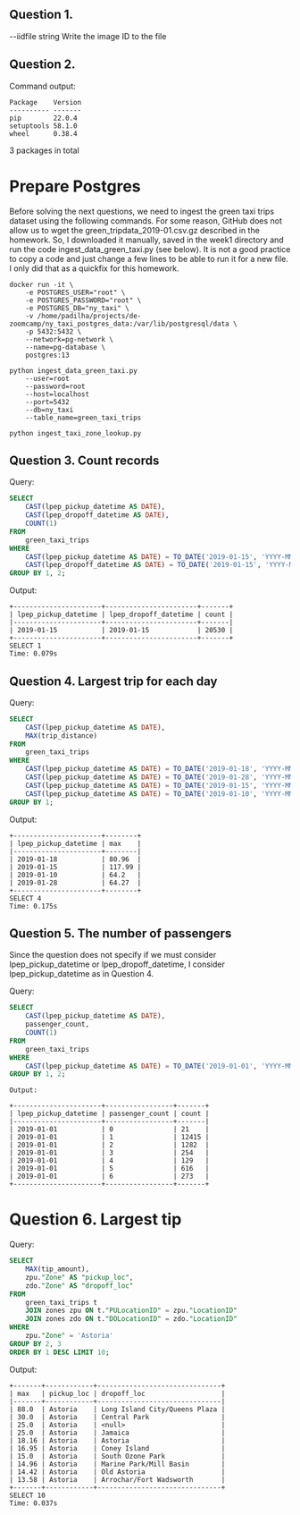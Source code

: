 ## Question 1.
--iidfile string          Write the image ID to the file

## Question 2.
Command output:

    Package    Version
    ---------- -------
    pip        22.0.4
    setuptools 58.1.0
    wheel      0.38.4

3 packages in total

# Prepare Postgres

Before solving the next questions, we need to ingest the green taxi trips dataset using the following commands. For some reason, GitHub does not allow us to wget the green_tripdata_2019-01.csv.gz described in the homework. So, I downloaded it manually, saved in the week1 directory and run the code ingest_data_green_taxi.py (see below). It is not a good practice to copy a code and just change a few lines to be able to run it for a new file. I only did that as a quickfix for this homework.
```
docker run -it \
    -e POSTGRES_USER="root" \
    -e POSTGRES_PASSWORD="root" \
    -e POSTGRES_DB="ny_taxi" \
    -v /home/padilha/projects/de-zoomcamp/ny_taxi_postgres_data:/var/lib/postgresql/data \
    -p 5432:5432 \
    --network=pg-network \
    --name=pg-database \
    postgres:13

python ingest_data_green_taxi.py
    --user=root
    --password=root
    --host=localhost
    --port=5432
    --db=ny_taxi
    --table_name=green_taxi_trips

python ingest_taxi_zone_lookup.py
```

## Question 3. Count records

Query:
```sql
SELECT
    CAST(lpep_pickup_datetime AS DATE),
    CAST(lpep_dropoff_datetime AS DATE),
    COUNT(1)
FROM
    green_taxi_trips
WHERE
    CAST(lpep_pickup_datetime AS DATE) = TO_DATE('2019-01-15', 'YYYY-MM-DD') AND
    CAST(lpep_dropoff_datetime AS DATE) = TO_DATE('2019-01-15', 'YYYY-MM-DD')
GROUP BY 1, 2;
```

Output:

    +----------------------+-----------------------+-------+
    | lpep_pickup_datetime | lpep_dropoff_datetime | count |
    |----------------------+-----------------------+-------|
    | 2019-01-15           | 2019-01-15            | 20530 |
    +----------------------+-----------------------+-------+
    SELECT 1
    Time: 0.079s

## Question 4. Largest trip for each day

Query:
```sql
SELECT
    CAST(lpep_pickup_datetime AS DATE),
    MAX(trip_distance)
FROM
    green_taxi_trips
WHERE
    CAST(lpep_pickup_datetime AS DATE) = TO_DATE('2019-01-18', 'YYYY-MM-DD') OR
    CAST(lpep_pickup_datetime AS DATE) = TO_DATE('2019-01-28', 'YYYY-MM-DD') OR
    CAST(lpep_pickup_datetime AS DATE) = TO_DATE('2019-01-15', 'YYYY-MM-DD') OR
    CAST(lpep_pickup_datetime AS DATE) = TO_DATE('2019-01-10', 'YYYY-MM-DD')
GROUP BY 1;
```

Output:

    +----------------------+--------+
    | lpep_pickup_datetime | max    |
    |----------------------+--------|
    | 2019-01-18           | 80.96  |
    | 2019-01-15           | 117.99 |
    | 2019-01-10           | 64.2   |
    | 2019-01-28           | 64.27  |
    +----------------------+--------+
    SELECT 4
    Time: 0.175s

## Question 5. The number of passengers

Since the question does not specify if we must consider lpep_pickup_datetime or lpep_dropoff_datetime, I consider lpep_pickup_datetime as in Question 4.

Query:
```sql
SELECT
    CAST(lpep_pickup_datetime AS DATE),
    passenger_count,
    COUNT(1)
FROM
    green_taxi_trips
WHERE
    CAST(lpep_pickup_datetime AS DATE) = TO_DATE('2019-01-01', 'YYYY-MM-DD')
GROUP BY 1, 2;
```

    Output:

    +----------------------+-----------------+-------+
    | lpep_pickup_datetime | passenger_count | count |
    |----------------------+-----------------+-------|
    | 2019-01-01           | 0               | 21    |
    | 2019-01-01           | 1               | 12415 |
    | 2019-01-01           | 2               | 1282  |
    | 2019-01-01           | 3               | 254   |
    | 2019-01-01           | 4               | 129   |
    | 2019-01-01           | 5               | 616   |
    | 2019-01-01           | 6               | 273   |
    +----------------------+-----------------+-------+

# Question 6. Largest tip

Query:
```sql
SELECT
	MAX(tip_amount),
	zpu."Zone" AS "pickup_loc",
    zdo."Zone" AS "dropoff_loc"
FROM
	green_taxi_trips t
	JOIN zones zpu ON t."PULocationID" = zpu."LocationID"
	JOIN zones zdo ON t."DOLocationID" = zdo."LocationID"
WHERE
    zpu."Zone" = 'Astoria'
GROUP BY 2, 3
ORDER BY 1 DESC LIMIT 10;
```

Output:

    +-------+------------+-------------------------------+
    | max   | pickup_loc | dropoff_loc                   |
    |-------+------------+-------------------------------|
    | 88.0  | Astoria    | Long Island City/Queens Plaza |
    | 30.0  | Astoria    | Central Park                  |
    | 25.0  | Astoria    | <null>                        |
    | 25.0  | Astoria    | Jamaica                       |
    | 18.16 | Astoria    | Astoria                       |
    | 16.95 | Astoria    | Coney Island                  |
    | 15.0  | Astoria    | South Ozone Park              |
    | 14.96 | Astoria    | Marine Park/Mill Basin        |
    | 14.42 | Astoria    | Old Astoria                   |
    | 13.58 | Astoria    | Arrochar/Fort Wadsworth       |
    +-------+------------+-------------------------------+
    SELECT 10
    Time: 0.037s